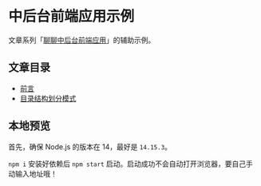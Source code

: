 # 中后台前端应用示例

文章系列「[聊聊中后台前端应用](https://ourai.ws/series/talking-about-frontend-of-web-based-management-systems/)」的辅助示例。

## 文章目录

- [前言](https://ourai.ws/posts/reason-for-talking-about-frontend-of-web-based-management-systems)
- [目录结构划分模式](https://ourai.ws/posts/patterns-of-directory-structure-in-frontend-projects)

## 本地预览

首先，确保 Node.js 的版本在 14，最好是 `14.15.3`。

`npm i` 安装好依赖后 `npm start` 启动。启动成功不会自动打开浏览器，要自己手动输入地址哦！
